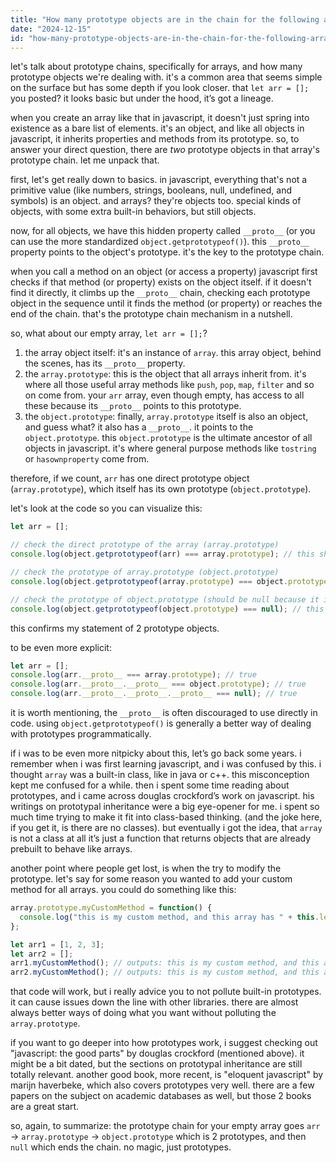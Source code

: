 ```yaml
---
title: "How many prototype objects are in the chain for the following array? let arr = '';"
date: "2024-12-15"
id: "how-many-prototype-objects-are-in-the-chain-for-the-following-array-let-arr--"
---
```


let's talk about prototype chains, specifically for arrays, and how many prototype objects we're dealing with. it's a common area that seems simple on the surface but has some depth if you look closer. that `let arr = [];` you posted? it looks basic but under the hood, it’s got a lineage.

when you create an array like that in javascript, it doesn't just spring into existence as a bare list of elements. it's an object, and like all objects in javascript, it inherits properties and methods from its prototype. so, to answer your direct question, there are *two* prototype objects in that array's prototype chain. let me unpack that.

first, let's get really down to basics. in javascript, everything that's not a primitive value (like numbers, strings, booleans, null, undefined, and symbols) is an object. and arrays? they're objects too. special kinds of objects, with some extra built-in behaviors, but still objects.

now, for all objects, we have this hidden property called `__proto__` (or you can use the more standardized `object.getprototypeof()`). this `__proto__` property points to the object's prototype. it's the key to the prototype chain.

when you call a method on an object (or access a property) javascript first checks if that method (or property) exists on the object itself. if it doesn't find it directly, it climbs up the `__proto__` chain, checking each prototype object in the sequence until it finds the method (or property) or reaches the end of the chain. that's the prototype chain mechanism in a nutshell.

so, what about our empty array, `let arr = [];`?

1. the array object itself: it's an instance of `array`. this array object, behind the scenes, has its `__proto__` property.
2. the `array.prototype`: this is the object that all arrays inherit from. it's where all those useful array methods like `push`, `pop`, `map`, `filter` and so on come from. your `arr` array, even though empty, has access to all these because its `__proto__` points to this prototype.
3. the `object.prototype`: finally, `array.prototype` itself is also an object, and guess what? it also has a `__proto__`. it points to the `object.prototype`. this `object.prototype` is the ultimate ancestor of all objects in javascript. it's where general purpose methods like `tostring` or `hasownproperty` come from.

therefore, if we count, `arr` has one direct prototype object (`array.prototype`), which itself has its own prototype (`object.prototype`).

let's look at the code so you can visualize this:

```javascript
let arr = [];

// check the direct prototype of the array (array.prototype)
console.log(object.getprototypeof(arr) === array.prototype); // this should output: true

// check the prototype of array.prototype (object.prototype)
console.log(object.getprototypeof(array.prototype) === object.prototype); // this should output: true

// check the prototype of object.prototype (should be null because it is the top)
console.log(object.getprototypeof(object.prototype) === null); // this should output: true
```
this confirms my statement of 2 prototype objects.

to be even more explicit:

```javascript
let arr = [];
console.log(arr.__proto__ === array.prototype); // true
console.log(arr.__proto__.__proto__ === object.prototype); // true
console.log(arr.__proto__.__proto__.__proto__ === null); // true
```
it is worth mentioning, the `__proto__` is often discouraged to use directly in code. using `object.getprototypeof()` is generally a better way of dealing with prototypes programmatically.

if i was to be even more nitpicky about this, let’s go back some years. i remember when i was first learning javascript, and i was confused by this. i thought `array` was a built-in class, like in java or c++. this misconception kept me confused for a while. then i spent some time reading about prototypes, and i came across douglas crockford’s work on javascript. his writings on prototypal inheritance were a big eye-opener for me. i spent so much time trying to make it fit into class-based thinking. (and the joke here, if you get it, is there are no classes). but eventually i got the idea, that `array` is not a class at all it’s just a function that returns objects that are already prebuilt to behave like arrays.

another point where people get lost, is when the try to modify the prototype. let's say for some reason you wanted to add your custom method for all arrays. you could do something like this:

```javascript
array.prototype.myCustomMethod = function() {
  console.log("this is my custom method, and this array has " + this.length + " elements");
};

let arr1 = [1, 2, 3];
let arr2 = [];
arr1.myCustomMethod(); // outputs: this is my custom method, and this array has 3 elements
arr2.myCustomMethod(); // outputs: this is my custom method, and this array has 0 elements

```
that code will work, but i really advice you to not pollute built-in prototypes. it can cause issues down the line with other libraries. there are almost always better ways of doing what you want without polluting the `array.prototype`.

if you want to go deeper into how prototypes work, i suggest checking out "javascript: the good parts" by douglas crockford (mentioned above). it might be a bit dated, but the sections on prototypal inheritance are still totally relevant. another good book, more recent, is "eloquent javascript" by marijn haverbeke, which also covers prototypes very well. there are a few papers on the subject on academic databases as well, but those 2 books are a great start.

so, again, to summarize: the prototype chain for your empty array goes `arr` -> `array.prototype` -> `object.prototype` which is 2 prototypes, and then `null` which ends the chain. no magic, just prototypes.
